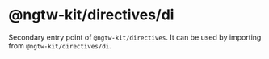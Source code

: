 # @ngtw-kit/directives/di

Secondary entry point of `@ngtw-kit/directives`. It can be used by importing from `@ngtw-kit/directives/di`.
